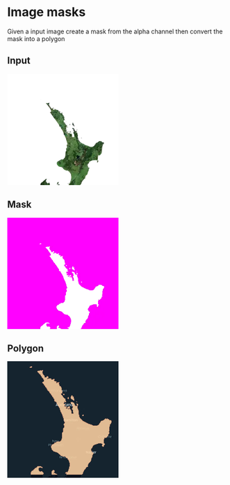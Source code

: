 # Image masks

Given a input image create a mask from the alpha channel then convert the mask into a polygon

## Input

![Input](../input/nz.5-31-19.webp)

## Mask

![Mask](./output/5-31-19.webp)

## Polygon

<img src="./output/5-31-19-outline.webp" width="256">